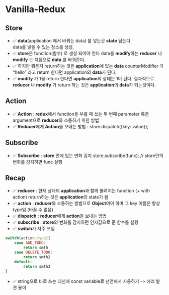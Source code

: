 # Vanilla-Redux

## Store

- ✅ **data**(application 에서 바뀌는 data) 를 넣는곳 **state** 담는다 <br>
  data를 넣을 수 있는 장소를 생성,
- ✅ **store**은 function(함수) 로 생성 되어야 한다 data를 **modify**하는
  **reducer** 나 **modify** 는 처음으로 **data** 를 바꿔준다.<br>
- ✅ 하지만 뭐든지 return하는 것은 **application**에 있는 **data**
  counterModifier 가 “hello” 라고 return 한다면 application의 **data**가 된다.<br>
- ✅ **modify** 가 1을 return 한다면 **application**의 상태는 1이 된다.
  결과적으로 **reducer** 나 **modify** 가 return 하는 것은 **application**의 **data**가 되는것이다.

## Action

- ✅ **Action** : **redux**에서 function을 부를 때 쓰는 두 번째 parameter 혹은 argument으로 **reducer**와 소통하기 위한 방법
- ✅ **Reducer**에게 **Action**을 보내는 방법 : store.dispatch({key: value});

## Subscribe

- ✅ **Subscribe** : **store** 안에 있는 변화 감지
  store.subscribe(func); // store안의 변화를 감지하면 func 실행

## Recap

- ✅ **reducer** : 현재 상태의 **application**과 함께 불려지는 function (+ with action)
  return하는 것은 **application**의 state가 됨
- ✅ **action** : **reducer**와 소통하는 방법으로 **Object**여야 하며 그 key 이름은 항상 type임 (바꿀 수 없음)
- ✅ **dispatch** : **reducer**에게 **action**을 보내는 방법
- ✅ **subscribe** : **store**의 변화를 감지하면 인자값으로 준 함수를 실행
- ✅ **switch**가 자주 쓰임<br>

```JavaScript
switch(action.type){
    case ADD_TODO:
        return smth
    case DELETE_TODO:
        return smth2
    default:
        return smth3
}
```

- ✅ string으로 바로 쓰는 대신에 const variable로 선언해서 사용하기 -> 에러 발견 용이
